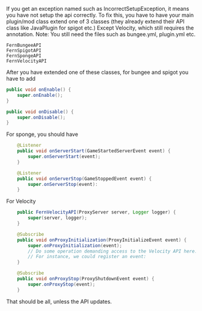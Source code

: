 If you get an exception named such as IncorrectSetupException, it means you have not setup the api correctly.
To fix this, you have to have your main plugin/mod class extend one of 3 classes (they already extend their API class like JavaPlugin for spigot etc.)
Except Velocity, which still requires the annotation.
Note: You still need the files such as bungee.yml, plugin.yml etc.
```
FernBungeeAPI
FernSpigotAPI
FernSpongeAPI
FernVelocityAPI
```
After you have extended one of these classes, for bungee and spigot you have to add 
```java
public void onEnable() {
    super.onEnable();
}

public void onDisable() {
    super.onDisable();
}
```
For sponge, you should have 
```java
    @Listener
    public void onServerStart(GameStartedServerEvent event) {
        super.onServerStart(event);
    }

    @Listener
    public void onServerStop(GameStoppedEvent event) {
        super.onServerStop(event):        
    }

```
For Velocity
```java
    public FernVelocityAPI(ProxyServer server, Logger logger) {
        super(server, logger);
    }

    @Subscribe
    public void onProxyInitialization(ProxyInitializeEvent event) {
        super.onProxyInitialization(event);
        // Do some operation demanding access to the Velocity API here.
        // For instance, we could register an event:
    }

    @Subscribe
    public void onProxyStop(ProxyShutdownEvent event) {
        super.onProxyStop(event);        
    }
```
That should be all, unless the API updates.

